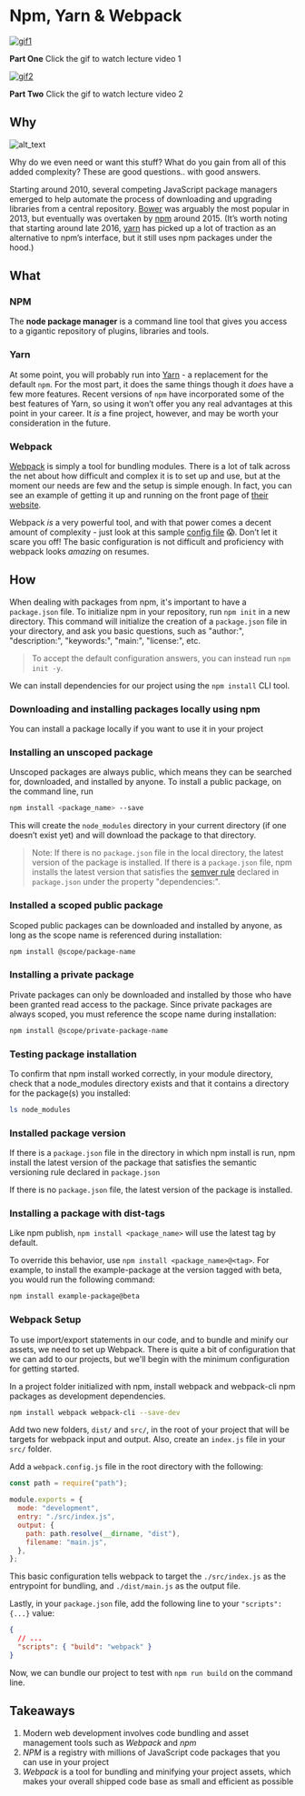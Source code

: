 # Npm, Yarn & Webpack

[![gif1](/assets/images/lectures/javascript/NPM-Webpack-Lecture-Part-One-high.gif)](https://vimeo.com/515544799)

**Part One** Click the gif to watch lecture video 1

[![gif2](/assets/images/lectures/javascript/NPM-Webpack-Lecture-Part-Two-high.gif)](https://vimeo.com/515552138)

**Part Two** Click the gif to watch lecture video 2

## Why

![alt_text](/assets/images/lectures/javascript/frontend-dino-comic.png)

Why do we even need or want this stuff? What do you gain from all of this added complexity? These are good questions.. with good answers.

Starting around 2010, several competing JavaScript package managers emerged to help automate the process of downloading and upgrading libraries from a central repository. [Bower](https://bower.io/) was arguably the most popular in 2013, but eventually was overtaken by [npm](https://www.npmjs.com/) around 2015. (It’s worth noting that starting around late 2016, [yarn](https://yarnpkg.com/en/) has picked up a lot of traction as an alternative to npm’s interface, but it still uses npm packages under the hood.)

## What

### NPM

The **node package manager** is a command line tool that gives you access to a gigantic repository of plugins, libraries and tools.

### Yarn

At some point, you will probably run into [Yarn](https://yarnpkg.com/en/) - a replacement for the default `npm`. For the most part, it does the same things though it _does_ have a few more features. Recent versions of `npm` have incorporated some of the best features of Yarn, so using it won’t offer you any real advantages at this point in your career. It _is_ a fine project, however, and may be worth your consideration in the future.

### Webpack

[Webpack](https://www.theodinproject.com/courses/javascript/lessons/es6-modules#webpack) is simply a tool for bundling modules. There is a lot of talk across the net about how difficult and complex it is to set up and use, but at the moment our needs are few and the setup is simple enough. In fact, you can see an example of getting it up and running on the front page of [their website](https://webpack.js.org/).

Webpack _is_ a very powerful tool, and with that power comes a decent amount of complexity - just look at this sample [config file](https://webpack.js.org/configuration/) 😱. Don’t let it scare you off! The basic configuration is not difficult and proficiency with webpack looks _amazing_ on resumes.

## How

When dealing with packages from npm, it's important to have a `package.json` file. To initialize npm in your repository, run `npm init` in a new directory. This command will initialize the creation of a `package.json` file in your directory, and ask you basic questions, such as "author:", "description:", "keywords:", "main:", "license:", etc.

> To accept the default configuration answers, you can instead run `npm init -y`.

We can install dependencies for our project using the `npm install` CLI tool.

### Downloading and installing packages locally using npm

You can install a package locally if you want to use it in your project

### Installing an unscoped package

Unscoped packages are always public, which means they can be searched for, downloaded, and installed by anyone. To install a public package, on the command line, run

```sh
npm install <package_name> --save
```

This will create the `node_modules` directory in your current directory (if one doesn’t exist yet) and will download the package to that directory.

> Note: If there is no `package.json` file in the local directory, the latest version of the package is installed. If there is a `package.json` file, npm installs the latest version that satisfies the [semver rule](https://nodesource.com/blog/semver-tilde-and-caret/) declared in `package.json` under the property "dependencies:".

### Installed a scoped public package

Scoped public packages can be downloaded and installed by anyone, as long as the scope name is referenced during installation:

```sh
npm install @scope/package-name
```

### Installing a private package

Private packages can only be downloaded and installed by those who have been granted read access to the package. Since private packages are always scoped, you must reference the scope name during installation:

```sh
npm install @scope/private-package-name
```

### Testing package installation

To confirm that npm install worked correctly, in your module directory, check that a node_modules directory exists and that it contains a directory for the package(s) you installed:

```sh
ls node_modules
```

### Installed package version

If there is a `package.json` file in the directory in which npm install is run, npm install the latest version of the package that satisfies the semantic versioning rule declared in `package.json`

If there is no `package.json` file, the latest version of the package is installed.

### Installing a package with dist-tags

Like npm publish, `npm install <package_name>` will use the latest tag by default.

To override this behavior, use `npm install <package_name>@<tag>`. For example, to install the example-package at the version tagged with beta, you would run the following command:

```sh
npm install example-package@beta
```

### Webpack Setup

To use import/export statements in our code, and to bundle and minify our assets, we need to set up Webpack. There is quite a bit of configuration that we can add to our projects, but we'll begin with the minimum configuration for getting started.

In a project folder initialized with npm, install webpack and webpack-cli npm packages as development dependencies.

```sh
npm install webpack webpack-cli --save-dev
```

Add two new folders, `dist/` and `src/`, in the root of your project that will be targets for webpack input and output. Also, create an `index.js` file in your `src/` folder.

Add a `webpack.config.js` file in the root directory with the following:

```js
const path = require("path");

module.exports = {
  mode: "development",
  entry: "./src/index.js",
  output: {
    path: path.resolve(__dirname, "dist"),
    filename: "main.js",
  },
};
```

This basic configuration tells webpack to target the `./src/index.js` as the entrypoint for bundling, and `./dist/main.js` as the output file.

Lastly, in your `package.json` file, add the following line to your `"scripts": {...}` value:

```json
{
  // ...
  "scripts": { "build": "webpack" }
}
```

Now, we can bundle our project to test with `npm run build` on the command line.

## Takeaways

1. Modern web development involves code bundling and asset management tools such as _Webpack_ and _npm_
2. _NPM_ is a registry with millions of JavaScript code packages that you can use in your project
3. _Webpack_ is a tool for bundling and minifying your project assets, which makes your overall shipped code base as small and efficient as possible

<br>
